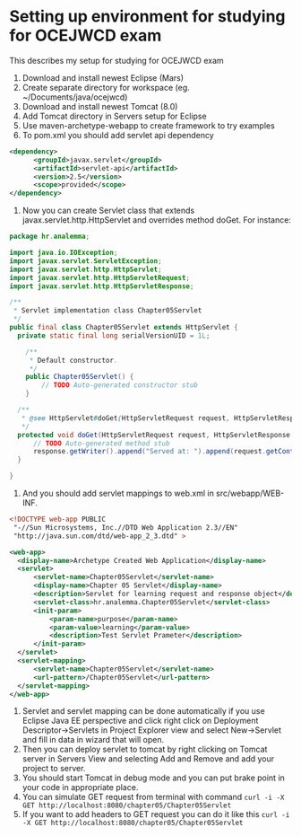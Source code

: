 # Setting up environment for studying for OCEJWCD exam

This describes my setup for studying for OCEJWCD exam

1. Download and install newest Eclipse (Mars)
1. Create separate directory for workspace (eg. ~/Documents/java/ocejwcd)
1. Download and install newest Tomcat (8.0)
1. Add Tomcat directory in Servers setup for Eclipse
1. Use maven-archetype-webapp to create framework to try examples
1. To pom.xml you should add servlet api dependency
  ```xml
  <dependency>
		<groupId>javax.servlet</groupId>
		<artifactId>servlet-api</artifactId>
		<version>2.5</version>
		<scope>provided</scope>
  </dependency>
  ```
1. Now you can create Servlet class that extends javax.servlet.http.HttpServlet and overrides method doGet. For instance:
  ```java
  package hr.analemma;

  import java.io.IOException;
  import javax.servlet.ServletException;
  import javax.servlet.http.HttpServlet;
  import javax.servlet.http.HttpServletRequest;
  import javax.servlet.http.HttpServletResponse;

  /**
   * Servlet implementation class Chapter05Servlet
   */
  public final class Chapter05Servlet extends HttpServlet {
  	private static final long serialVersionUID = 1L;

      /**
       * Default constructor.
       */
      public Chapter05Servlet() {
          // TODO Auto-generated constructor stub
      }

  	/**
  	 * @see HttpServlet#doGet(HttpServletRequest request, HttpServletResponse response)
  	 */
  	protected void doGet(HttpServletRequest request, HttpServletResponse response) throws ServletException, IOException {
  		// TODO Auto-generated method stub
  		response.getWriter().append("Served at: ").append(request.getContextPath());
  	}

  }
  ```
1. And you should add servlet mappings to web.xml in src/webapp/WEB-INF.
  ```xml
  <!DOCTYPE web-app PUBLIC
   "-//Sun Microsystems, Inc.//DTD Web Application 2.3//EN"
   "http://java.sun.com/dtd/web-app_2_3.dtd" >

  <web-app>
    <display-name>Archetype Created Web Application</display-name>
    <servlet>
    	<servlet-name>Chapter05Servlet</servlet-name>
    	<display-name>Chapter 05 Servlet</display-name>
    	<description>Servlet for learning request and response object</description>
    	<servlet-class>hr.analemma.Chapter05Servlet</servlet-class>
    	<init-param>
    		<param-name>purpose</param-name>
    		<param-value>learning</param-value>
    		<description>Test Servlet Prameter</description>
    	</init-param>
    </servlet>
    <servlet-mapping>
    	<servlet-name>Chapter05Servlet</servlet-name>
    	<url-pattern>/Chapter05Servlet</url-pattern>
    </servlet-mapping>
  </web-app>
  ```
1. Servlet and servlet mapping can be done automatically if you use Eclipse Java EE perspective and click right click on Deployment Descriptor->Servlets in Project Explorer view and select New->Servlet and fill in data in wizard that will open.
1. Then you can deploy servlet to tomcat by right clicking on Tomcat server in Servers View and selecting Add and Remove and add your project to server.
1. You should start Tomcat in debug mode and you can put brake point in your code in appropriate place.
1. You can simulate GET request from terminal with command `curl -i -X GET http://localhost:8080/chapter05/Chapter05Servlet`
1. If you want to add headers to GET request you can do it like this `curl -i -X GET http://localhost:8080/chapter05/Chapter05Servlet`
